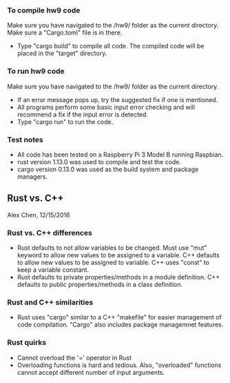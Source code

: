 ### To compile hw9 code
Make sure you have navigated to the /hw9/ folder as the current directory. Make sure a "Cargo.toml" file is in there.
* Type "cargo build" to compile all code. The compiled code will be placed in the "target" directory.

### To run hw9 code
Make sure you have navigated to the /hw9/ folder as the current directory.
* If an error message pops up, try the suggested fix if one is mentioned.
* All programs perform some basic input error checking and will recommend a fix if the input error is detected.  
* Type "cargo run" to run the code.

### Test notes
* All code has been tested on a Raspberry Pi 3 Model B running Raspbian.
* rust version 1.13.0 was used to compile and test the code. 
* cargo version 0.13.0 was used as the build system and package managers.

## Rust vs. C++
Alex Chen, 12/15/2016

### Rust vs. C++ differences
* Rust defaults to not allow variables to be changed. Must use "mut" keyword to allow new values to be assigned to a variable. C++ defaults to allow new values to be assigned to variable. C++ uses "const" to keep a variable constant.
* Rust defaults to private properties/methods in a module definition. C++ defaults to public properties/methods in a class definition.

### Rust and C++ similarities
* Rust uses "cargo" similar to a C++ "makefile" for easier management of code compilation. "Cargo" also includes package managemnet features.

### Rust quirks
* Cannot overload the '=' operator in Rust
* Overloading functions is hard and tedious. Also, "overloaded" functions cannot accept different number of input arguments.

